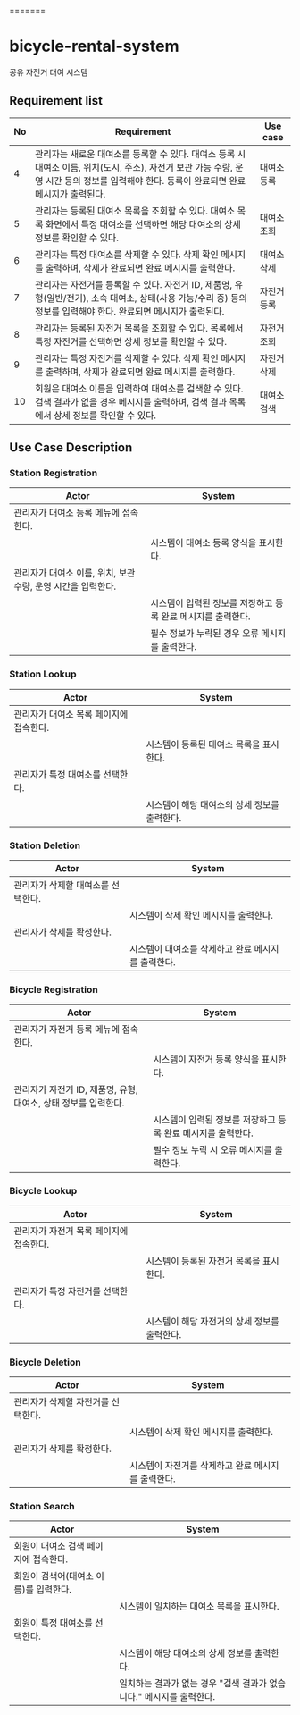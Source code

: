 =======

# bicycle-rental-system

공유 자전거 대여 시스템

## Requirement list

| No  | Requirement                                                                                                                                                                                | Use case    |
| --- | ------------------------------------------------------------------------------------------------------------------------------------------------------------------------------------------ | ----------- |
| 4   | 관리자는 새로운 대여소를 등록할 수 있다. 대여소 등록 시 대여소 이름, 위치(도시, 주소), 자전거 보관 가능 수량, 운영 시간 등의 정보를 입력해야 한다. 등록이 완료되면 완료 메시지가 출력된다. | 대여소 등록 |
| 5   | 관리자는 등록된 대여소 목록을 조회할 수 있다. 대여소 목록 화면에서 특정 대여소를 선택하면 해당 대여소의 상세 정보를 확인할 수 있다.                                                        | 대여소 조회 |
| 6   | 관리자는 특정 대여소를 삭제할 수 있다. 삭제 확인 메시지를 출력하며, 삭제가 완료되면 완료 메시지를 출력한다.                                                                                | 대여소 삭제 |
| 7   | 관리자는 자전거를 등록할 수 있다. 자전거 ID, 제품명, 유형(일반/전기), 소속 대여소, 상태(사용 가능/수리 중) 등의 정보를 입력해야 한다. 완료되면 메시지가 출력된다.                          | 자전거 등록 |
| 8   | 관리자는 등록된 자전거 목록을 조회할 수 있다. 목록에서 특정 자전거를 선택하면 상세 정보를 확인할 수 있다.                                                                                  | 자전거 조회 |
| 9   | 관리자는 특정 자전거를 삭제할 수 있다. 삭제 확인 메시지를 출력하며, 삭제가 완료되면 완료 메시지를 출력한다.                                                                                | 자전거 삭제 |
| 10  | 회원은 대여소 이름을 입력하여 대여소를 검색할 수 있다. 검색 결과가 없을 경우 메시지를 출력하며, 검색 결과 목록에서 상세 정보를 확인할 수 있다.                                             | 대여소 검색 |

## Use Case Description

### Station Registration

| Actor                                                        | System                                                       |
| ------------------------------------------------------------ | ------------------------------------------------------------ |
| 관리자가 대여소 등록 메뉴에 접속한다.                        |                                                              |
|                                                              | 시스템이 대여소 등록 양식을 표시한다.                        |
| 관리자가 대여소 이름, 위치, 보관 수량, 운영 시간을 입력한다. |                                                              |
|                                                              | 시스템이 입력된 정보를 저장하고 등록 완료 메시지를 출력한다. |
|                                                              | 필수 정보가 누락된 경우 오류 메시지를 출력한다.              |

### Station Lookup

| Actor                                   | System                                       |
| --------------------------------------- | -------------------------------------------- |
| 관리자가 대여소 목록 페이지에 접속한다. |                                              |
|                                         | 시스템이 등록된 대여소 목록을 표시한다.      |
| 관리자가 특정 대여소를 선택한다.        |                                              |
|                                         | 시스템이 해당 대여소의 상세 정보를 출력한다. |

### Station Deletion

| Actor                              | System                                             |
| ---------------------------------- | -------------------------------------------------- |
| 관리자가 삭제할 대여소를 선택한다. |                                                    |
|                                    | 시스템이 삭제 확인 메시지를 출력한다.              |
| 관리자가 삭제를 확정한다.          |                                                    |
|                                    | 시스템이 대여소를 삭제하고 완료 메시지를 출력한다. |

### Bicycle Registration

| Actor                                                           | System                                                       |
| --------------------------------------------------------------- | ------------------------------------------------------------ |
| 관리자가 자전거 등록 메뉴에 접속한다.                           |                                                              |
|                                                                 | 시스템이 자전거 등록 양식을 표시한다.                        |
| 관리자가 자전거 ID, 제품명, 유형, 대여소, 상태 정보를 입력한다. |                                                              |
|                                                                 | 시스템이 입력된 정보를 저장하고 등록 완료 메시지를 출력한다. |
|                                                                 | 필수 정보 누락 시 오류 메시지를 출력한다.                    |

### Bicycle Lookup

| Actor                                   | System                                       |
| --------------------------------------- | -------------------------------------------- |
| 관리자가 자전거 목록 페이지에 접속한다. |                                              |
|                                         | 시스템이 등록된 자전거 목록을 표시한다.      |
| 관리자가 특정 자전거를 선택한다.        |                                              |
|                                         | 시스템이 해당 자전거의 상세 정보를 출력한다. |

### Bicycle Deletion

| Actor                              | System                                             |
| ---------------------------------- | -------------------------------------------------- |
| 관리자가 삭제할 자전거를 선택한다. |                                                    |
|                                    | 시스템이 삭제 확인 메시지를 출력한다.              |
| 관리자가 삭제를 확정한다.          |                                                    |
|                                    | 시스템이 자전거를 삭제하고 완료 메시지를 출력한다. |

### Station Search

| Actor                                  | System                                                               |
| -------------------------------------- | -------------------------------------------------------------------- |
| 회원이 대여소 검색 페이지에 접속한다.  |                                                                      |
| 회원이 검색어(대여소 이름)를 입력한다. |                                                                      |
|                                        | 시스템이 일치하는 대여소 목록을 표시한다.                            |
| 회원이 특정 대여소를 선택한다.         |                                                                      |
|                                        | 시스템이 해당 대여소의 상세 정보를 출력한다.                         |
|                                        | 일치하는 결과가 없는 경우 "검색 결과가 없습니다." 메시지를 출력한다. |
